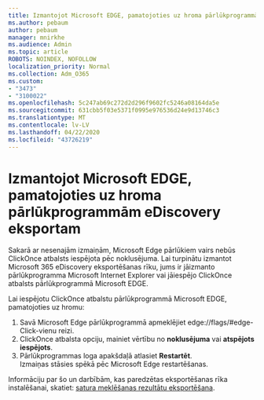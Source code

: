 ```yaml
---
title: Izmantojot Microsoft EDGE, pamatojoties uz hroma pārlūkprogrammām eDiscovery eksportam
ms.author: pebaum
author: pebaum
manager: mnirkhe
ms.audience: Admin
ms.topic: article
ROBOTS: NOINDEX, NOFOLLOW
localization_priority: Normal
ms.collection: Adm_O365
ms.custom:
- "3473"
- "3100022"
ms.openlocfilehash: 5c247ab69c272d2d296f9602fc5246a08164da5e
ms.sourcegitcommit: 631cbb5f03e5371f0995e976536d24e9d13746c3
ms.translationtype: MT
ms.contentlocale: lv-LV
ms.lasthandoff: 04/22/2020
ms.locfileid: "43726219"
---
```

# <a name="using-microsoft-edge-based-on-chromium-browsers-for-ediscovery-export"></a>Izmantojot Microsoft EDGE, pamatojoties uz hroma pārlūkprogrammām eDiscovery eksportam

Sakarā ar nesenajām izmaiņām, Microsoft Edge pārlūkiem vairs nebūs ClickOnce atbalsts iespējota pēc noklusējuma. Lai turpinātu izmantot Microsoft 365 eDiscovery eksportēšanas rīku, jums ir jāizmanto pārlūkprogramma Microsoft Internet Explorer vai jāiespējo ClickOnce atbalsts pārlūkprogrammā Microsoft EDGE. 

Lai iespējotu ClickOnce atbalstu pārlūkprogrammā Microsoft EDGE, pamatojoties uz hromu: 
1. Savā Microsoft Edge pārlūkprogrammā apmeklējiet edge://flags/#edge-Click-vienu reizi.
2. ClickOnce atbalsta opciju, mainiet vērtību no **noklusējuma** vai **atspējots** **iespējots**. 
3. Pārlūkprogrammas loga apakšdaļā atlasiet **Restartēt**. <br>
 Izmaiņas stāsies spēkā pēc Microsoft Edge restartēšanas. 

Informāciju par šo un darbībām, kas paredzētas eksportēšanas rīka instalēšanai, skatiet: [satura meklēšanas rezultātu eksportēšana](https://docs.microsoft.com/microsoft-365/compliance/export-search-results).